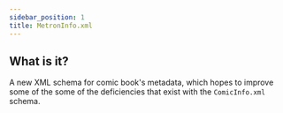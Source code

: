 ```yaml
---
sidebar_position: 1
title: MetronInfo.xml
---
```


## What is it?

A new XML schema for comic book's metadata, which hopes to improve some of the some of the deficiencies that
exist with the `ComicInfo.xml` schema.
